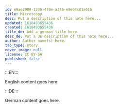 ```yaml
---
id: e9ae2989-1236-4f0e-a346-e9e04c01a61b
title: Microscopy
desc: Put a description of this note here...
updated: 1618493655436
created: 1618493655436
title_de: Add a german title here
desc_de: Put a DE description of this note here...
author: Author name(s) here.
tao_type: story
cover_image: null
license: CC BY-SA
published: false
---
```


:::EN:::

English content goes here.

:::DE:::

German content goes here.
